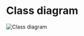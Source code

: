 # Class diagram
![Class diagram](https://github.com/VladislavLiudchyk/LoseIt/blob/master/docs/system%20design/Class%20diagram/Class%20diagram.png)